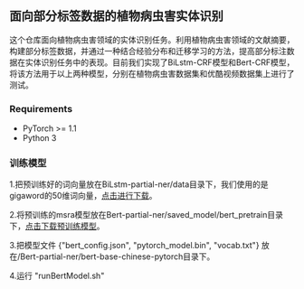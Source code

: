 ## 面向部分标签数据的植物病虫害实体识别 

这个仓库面向植物病虫害领域的实体识别任务。利用植物病虫害领域的文献摘要，构建部分标签数据，并通过一种结合经验分布和迁移学习的方法，提高部分标注数据在实体识别任务中的表现。目前我们实现了BiLstm-CRF模型和Bert-CRF模型，将该方法用于以上两种模型，分别在植物病虫害数据集和优酷视频数据集上进行了测试。
### Requirements
* PyTorch >= 1.1
* Python 3
### 训练模型
1.把预训练好的词向量放在BiLstm-partial-ner/data目录下，我们使用的是gigaword的50维词向量，[点击进行下载](https://github.com/allanj/ner_incomplete_annotation/tree/aa20c015b3f373ac4a1893e629ac8f2dd137faab)。

2.将预训练的msra模型放在Bert-partial-ner/saved_model/bert_pretrain目录下，[点击下载预训练模型](https://github.com/allanj/ner_incomplete_annotation/tree/aa20c015b3f373ac4a1893e629ac8f2dd137faab)。

3.把模型文件 {"bert_config.json", "pytorch_model.bin", "vocab.txt"} 放在/Bert-partial-ner/bert-base-chinese-pytorch目录下。

4.运行 "runBertModel.sh"
